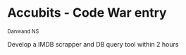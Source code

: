 # Accubits - Code War entry
<small> Danwand NS </small>

Develop a IMDB scrapper and DB query tool within 2 hours
